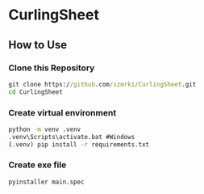 # CurlingSheet
## How to Use
### Clone this Repository
~~~cmd
git clone https://github.com/szmrki/CurlingSheet.git
cd CurlingSheet
~~~

### Create virtual environment
~~~cmd
python -m venv .venv
.venv\Scripts\activate.bat #Windows
(.venv) pip install -r requirements.txt
~~~

### Create exe file
~~~cmd
pyinstaller main.spec
~~~

